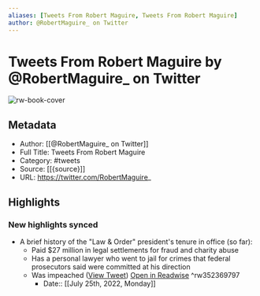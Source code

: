 ```yaml
---
aliases: [Tweets From Robert Maguire, Tweets From Robert Maguire]
author: @RobertMaguire_ on Twitter
---
```

# Tweets From Robert Maguire by @RobertMaguire_ on Twitter

![rw-book-cover](https://pbs.twimg.com/profile_images/1476655894326824967/1O4TzXaI.jpg)

## Metadata
- Author: [[@RobertMaguire_ on Twitter]]
- Full Title: Tweets From Robert Maguire
- Category: #tweets
- Source: [[{source}]]
- URL: https://twitter.com/RobertMaguire_

## Highlights
### New highlights synced
- A brief history of the "Law & Order" president's tenure in office (so far):
  - Paid $27 million in legal settlements for fraud and charity abuse
  - Has a personal lawyer who went to jail for crimes that federal prosecutors said were committed at his direction
  - Was impeached ([View Tweet](https://twitter.com/RobertMaguire_/status/1268620607345680385)) [Open in Readwise](https://readwise.io/open/352369797) ^rw352369797
    - Date:: [[July 25th, 2022, Monday]]
